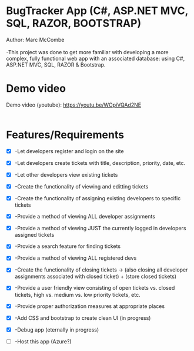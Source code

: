 # BugTracker App (C#, ASP.NET MVC, SQL, RAZOR, BOOTSTRAP)
Author: Marc McCombe <br /><br />
-This project was done to get more familiar with developing a more complex, fully functional web app with an associated database: using C#, ASP.NET MVC, SQL, RAZOR & Bootstrap.
# Demo video
Demo video (youtube): https://youtu.be/WOpiVQAd2NE <br /><br />
# Features/Requirements
- [x] -Let developers register and login on the site <br />
- [x] -Let developers create tickets with title, description, priority, date, etc. <br />
- [x] -Let other developers view existing tickets <br />
- [x] -Create the functionality of viewing and editting tickets <br />
- [x] -Create the functionality of assigning existing developers to specific tickets <br />
- [x] -Provide a method of viewing ALL developer assignments <br />
- [x] -Provide a method of viewing JUST the currently logged in developers assigned tickets <br />
- [x] -Provide a search feature for finding tickets <br />
- [x] -Provide a method of viewing ALL registered devs <br />
- [x] -Create the functionality of closing tickets -> (also closing all developer assignments associated with closed ticket) + (store closed tickets) <br />
- [x] -Provide a user friendly view consisting of open tickets vs. closed tickets, high vs. medium vs. low priority tickets, etc.  <br />
- [x] -Provide proper authorization measures at appropriate places <br />

- [x] -Add CSS and bootstrap to create clean UI (in progress)
- [x] -Debug app (eternally in progress)

- [ ] -Host this app (Azure?)
